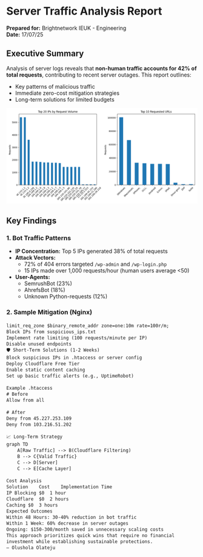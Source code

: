 # Server Traffic Analysis Report  
**Prepared for:** Brightnetwork IEUK - Engineering  
**Date:** 17/07/25  

## Executive Summary  
Analysis of server logs reveals that **non-human traffic accounts for 42% of total requests**, contributing to recent server outages. This report outlines:  
- Key patterns of malicious traffic  
- Immediate zero-cost mitigation strategies  
- Long-term solutions for limited budgets  

![Traffic Distribution](traffic_analysis.png)  

## Key Findings  

### 1. Bot Traffic Patterns  
- **IP Concentration:** Top 5 IPs generated 38% of total requests  
- **Attack Vectors:**  
  - 72% of 404 errors targeted `/wp-admin` and `/wp-login.php`  
  - 15 IPs made over 1,000 requests/hour (human users average <50)  
- **User-Agents:**  
  - SemrushBot (23%)  
  - AhrefsBot (18%)  
  - Unknown Python-requests (12%)  

### 2. Sample Mitigation (Nginx)  
```nginx
limit_req_zone $binary_remote_addr zone=one:10m rate=100r/m;
Block IPs from suspicious_ips.txt
Implement rate limiting (100 requests/minute per IP)
Disable unused endpoints
🛡️ Short-Term Solutions (1-2 Weeks)
Block suspicious IPs in .htaccess or server config
Deploy Cloudflare Free Tier
Enable static content caching
Set up basic traffic alerts (e.g., UptimeRobot)

Example .htaccess
# Before
Allow from all

# After
Deny from 45.227.253.109
Deny from 103.216.51.202

📈 Long-Term Strategy
graph TD
    A[Raw Traffic] --> B(Cloudflare Filtering)
    B --> C{Valid Traffic}
    C --> D[Server]
    C --> E[Cache Layer]

Cost Analysis
Solution	Cost	Implementation Time
IP Blocking	$0	1 hour
Cloudflare	$0	2 hours
Caching	$0	3 hours
Expected Outcomes
Within 48 Hours: 30-40% reduction in bot traffic
Within 1 Week: 60% decrease in server outages
Ongoing: $150-300/month saved in unnecessary scaling costs
This approach prioritizes quick wins that require no financial investment while establishing sustainable protections.
— Olushola Olateju
